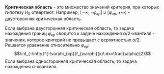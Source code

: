 **Критическая область** - это множество значений критерия, при которых гипотезу $H_0$ отвергают. Например, $(-\infty,-\varphi_{кр}]\cup[\varphi_{кр},+\infty)$ - двусторонняя критическая область.

Если выбрана двусторонняя критическая область, то задача нахождения границ $\varphi_{кр}$ сводится к задаче нахождения $\alpha/2$-квантиля - значения, которое критерий не превышает с вероятностью $\alpha/2$. Решается уравнение относительно $\varphi_{кр}$:$$\int_{-\infty}^{-\varphi_{кр}}f_{\varphi}(x)\:dx=\frac{\alpha}{2}$$Если выбрана односторонняя критическая область, то задача нахождения $\alpha$-квантиля.